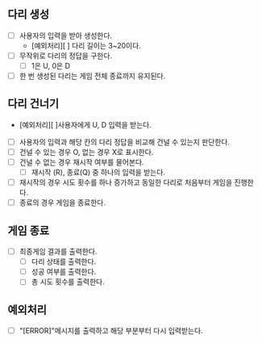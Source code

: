 ## 다리 생성

- [ ] 사용자의 입력을 받아 생성한다.
    - [예외처리][ ] 다리 길이는 3~20이다.
- [ ] 무작위로 다리의 정답을 구한다.
    - [ ] 1은 U, 0은 D
- [ ] 한 번 생성된 다리는 게임 전체 종료까지 유지된다.

## 다리 건너기

- [예외처리][ ]사용자에게 U, D 입력을 받는다.
- [ ] 사용자의 입력과 해당 칸의 다리 정답을 비교해 건널 수 있는지 판단한다.
- [ ] 건널 수 있는 경우 O, 없는 경우 X로 표시한다.
- [ ] 건널 수 없는 경우 재시작 여부를 물어본다.
    - [ ] 재시작 (R), 종료(Q) 중 하나의 입력을 받는다.
- [ ] 재시작의 경우 시도 횟수를 하나 증가하고 동일한 다리로 처음부터 게임을 진행한다.
- [ ] 종료의 경우 게임을 종료한다.

## 게임 종료

- [ ] 최종게임 결과를 출력한다.
    - [ ] 다리 상태를 출력한다.
    - [ ] 성공 여부를 출력한다.
    - [ ] 총 시도 횟수를 출력한다.

## 예외처리

- [ ] "[ERROR]"메시지를 출력하고 해당 부분부터 다시 입력받는다.